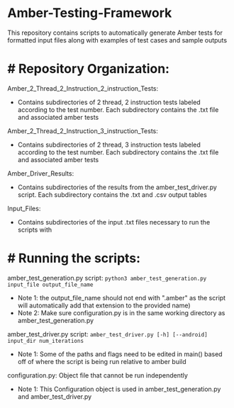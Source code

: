 # Amber-Testing-Framework
This repository contains scripts to automatically generate Amber tests for formatted input files along with examples of test cases and sample outputs

# # Repository Organization:

Amber_2_Thread_2_Instruction_2_instruction_Tests: 

- Contains subdirectories of 2 thread, 2 instruction tests labeled according to the test number. Each subdirectory contains the .txt file and associated amber tests

Amber_2_Thread_2_Instruction_3_instruction_Tests:

- Contains subdirectories of 2 thread, 3 instruction tests labeled according to the test number. Each subdirectory contains the .txt file and associated amber tests

Amber_Driver_Results:

- Contains subdirectories of the results from the amber_test_driver.py script. Each subdirectory contains the .txt and .csv output tables

Input_Files: 

- Contains subdirectories of the input .txt files necessary to run the scripts with



# # Running the scripts:

amber_test_generation.py script: `python3 amber_test_generation.py input_file output_file_name`

- Note 1: the output_file_name should not end with ".amber" as the script will automatically add that extension to the provided name)
- Note 2: Make sure configuration.py is in the same working directory as amber_test_generation.py

amber_test_driver.py script: `amber_test_driver.py [-h] [--android] input_dir num_iterations`

- Note 1: Some of the paths and flags need to be edited in main() based off of where the script is being run relative to amber build 

configuration.py: Object file that cannot be run independently 
- Note 1: This Configuration object is used in amber_test_generation.py and amber_test_driver.py


 
